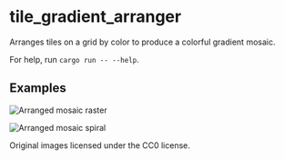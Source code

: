 # tile_gradient_arranger

Arranges tiles on a grid by color to produce a colorful gradient mosaic.

For help, run `cargo run -- --help`.

## Examples

![Arranged mosaic raster]()

![Arranged mosaic spiral]()

Original images licensed under the CC0 license.
